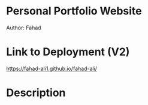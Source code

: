# Personal Portfolio Website
Author: Fahad

# Link to Deployment (V2)
https://fahad-ali1.github.io/fahad-ali/

# Description
